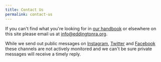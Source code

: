 ```yaml
---
title: Contact Us
permalink: contact-us
---
```


If you can't find what you're looking for in [our handbook](/handbook) or elsewhere on this site please email us at [info@eddingtonra.org](mailto:info@eddingtonra.org).

While we send out public messages on
[Instagram](https://instagram.com/eddington_ra),
[Twitter](https://x.com/EddingtonRA)
and [Facebook](https://m.facebook.com/EddingtonRA) these channels are not actively monitored and we can't be sure private messages will receive a timely reply.
